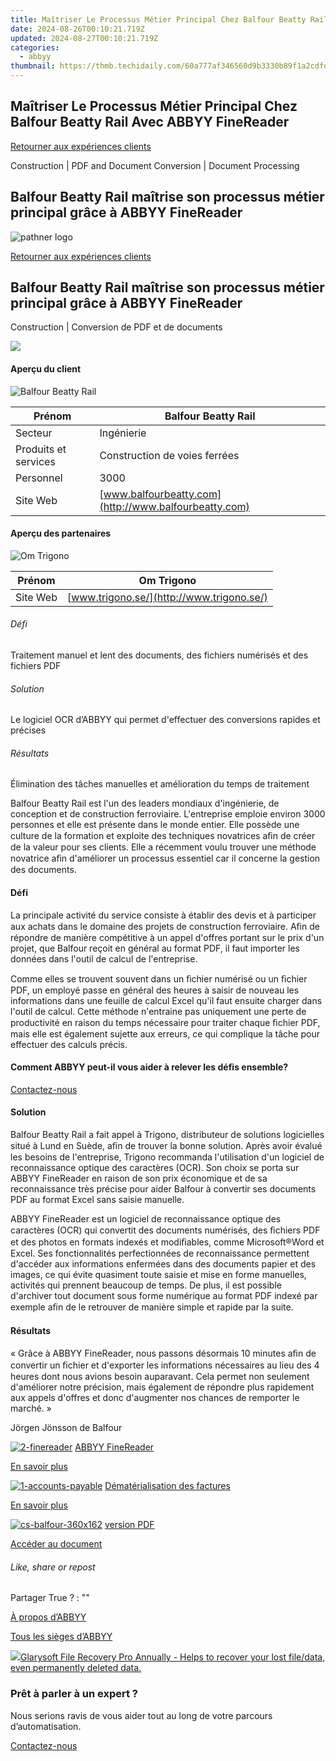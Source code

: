 ```yaml
---
title: Maîtriser Le Processus Métier Principal Chez Balfour Beatty Rail Avec ABBYY FineReader
date: 2024-08-26T00:10:21.719Z
updated: 2024-08-27T00:10:21.719Z
categories:
  - abbyy
thumbnail: https://thmb.techidaily.com/60a777af346560d9b3330b89f1a2cdfdf0449c805175841dc09638ed49d803c3.jpg
---
```


## Maîtriser Le Processus Métier Principal Chez Balfour Beatty Rail Avec ABBYY FineReader

[Retourner aux expériences clients](https://tools.techidaily.com/abbyy/products/)

Construction | PDF and Document Conversion | Document Processing

## Balfour Beatty Rail maîtrise son processus métier principal grâce à ABBYY FineReader

![pathner logo](https://content.abbyy.com/-/media/project/abbyy/abbyy/logos-white/fr/70617.png?h=40&iar=0&w=120)

[Retourner aux expériences clients](https://tools.techidaily.com/abbyy/products/)

## Balfour Beatty Rail maîtrise son processus métier principal grâce à ABBYY FineReader

Construction | Conversion de PDF et de documents 

![](https://static1.abbyy.com/abbyycommedia/14875/cs-balfour-556x303.jpg) 

#### Aperçu du client

![Balfour Beatty Rail](https://static4.abbyy.com/abbyycommedia/14831/balfourbeatty-logo.png) 

| Prénom               | Balfour Beatty Rail                                   |
| -------------------- | ----------------------------------------------------- |
| Secteur              | Ingénierie                                            |
| Produits et services | Construction de voies ferrées                         |
| Personnel            | 3000                                                  |
| Site Web             | [www.balfourbeatty.com](http://www.balfourbeatty.com) |

#### Aperçu des partenaires

![Om Trigono](https://static1.abbyy.com/abbyycommedia/14832/trigono-logo.png) 

| Prénom   | Om Trigono                                |
| -------- | ----------------------------------------- |
| Site Web | [www.trigono.se/](http://www.trigono.se/) |

###### Défi

Traitement manuel et lent des documents, des fichiers numérisés et des fichiers PDF

###### Solution

Le logiciel OCR d’ABBYY qui permet d'effectuer des conversions rapides et précises

###### Résultats

Élimination des tâches manuelles et amélioration du temps de traitement

Balfour Beatty Rail est l'un des leaders mondiaux d'ingénierie, de conception et de construction ferroviaire. L'entreprise emploie environ 3000 personnes et elle est présente dans le monde entier. Elle possède une culture de la formation et exploite des techniques novatrices aﬁn de créer de la valeur pour ses clients. Elle a récemment voulu trouver une méthode novatrice aﬁn d'améliorer un processus essentiel car il concerne la gestion des documents.

#### Défi

La principale activité du service consiste à établir des devis et à participer aux achats dans le domaine des projets de construction ferroviaire. Aﬁn de répondre de manière compétitive à un appel d'offres portant sur le prix d'un projet, que Balfour reçoit en général au format PDF, il faut importer les données dans l'outil de calcul de l'entreprise.

Comme elles se trouvent souvent dans un ﬁchier numérisé ou un ﬁchier PDF, un employé passe en général des heures à saisir de nouveau les informations dans une feuille de calcul Excel qu'il faut ensuite charger dans l'outil de calcul. Cette méthode n'entraine pas uniquement une perte de productivité en raison du temps nécessaire pour traiter chaque ﬁchier PDF, mais elle est également sujette aux erreurs, ce qui complique la tâche pour effectuer des calculs précis.

#### Comment ABBYY peut-il vous aider à relever les défis ensemble?

[Contactez-nous](https://tools.techidaily.com/abbyy/products/) 

#### Solution

Balfour Beatty Rail a fait appel à Trigono, distributeur de solutions logicielles situé à Lund en Suède, aﬁn de trouver la bonne solution. Après avoir évalué les besoins de l'entreprise, Trigono recommanda l'utilisation d'un logiciel de reconnaissance optique des caractères (OCR). Son choix se porta sur ABBYY FineReader en raison de son prix économique et de sa reconnaissance très précise pour aider Balfour à convertir ses documents PDF au format Excel sans saisie manuelle.

ABBYY FineReader est un logiciel de reconnaissance optique des caractères (OCR) qui convertit des documents numérisés, des ﬁchiers PDF et des photos en formats indexés et modiﬁables, comme Microsoft®Word et Excel. Ses fonctionnalités perfectionnées de reconnaissance permettent d'accéder aux informations enfermées dans des documents papier et des images, ce qui évite quasiment toute saisie et mise en forme manuelles, activités qui prennent beaucoup de temps. De plus, il est possible d'archiver tout document sous forme numérique au format PDF indexé par exemple aﬁn de le retrouver de manière simple et rapide par la suite.

#### Résultats

 « Grâce à ABBYY FineReader, nous passons désormais 10 minutes aﬁn de convertir un ﬁchier et d'exporter les informations nécessaires au lieu des 4 heures dont nous avions besoin auparavant. Cela permet non seulement d'améliorer notre précision, mais également de répondre plus rapidement aux appels d'offres et donc d'augmenter nos chances de remporter le marché. »

 Jörgen Jönsson de Balfour

[![2-finereader](https://static1.abbyy.com/abbyycommedia/14345/2-finereader.jpg)](https://tools.techidaily.com/abbyy/products/) [ABBYY FineReader](https://tools.techidaily.com/abbyy/products/) 

[En savoir plus](https://tools.techidaily.com/abbyy/products/) 

[![1-accounts-payable](https://static4.abbyy.com/abbyycommedia/14351/1-accounts-payable.jpg)](https://tools.techidaily.com/abbyy/products/) [Dématérialisation des factures](https://tools.techidaily.com/abbyy/products/) 

[En savoir plus](https://tools.techidaily.com/abbyy/products/) 

[![cs-balfour-360x162](https://static4.abbyy.com/abbyycommedia/14874/cs-balfour-360x162.jpg)](https://static4.abbyy.com/abbyycommedia/10535/cs%5Fbalfourbeattyrail%5Ffr%5Ff.pdf "version PDF") [version PDF](https://static4.abbyy.com/abbyycommedia/10535/cs%5Fbalfourbeattyrail%5Ffr%5Ff.pdf "version PDF") 

[Accéder au document](https://static4.abbyy.com/abbyycommedia/10535/cs%5Fbalfourbeattyrail%5Ffr%5Ff.pdf "version PDF") 

###### Like, share or repost

Partager  True ?  : "" 

[À propos d’ABBYY](https://tools.techidaily.com/abbyy/products/) 

[Tous les sièges d’ABBYY](https://tools.techidaily.com/abbyy/products/) 

<!-- affiliate ads begin -->
<a href="https://order.glarysoft.com/order/checkout.php?PRODS=35504869&QTY=1&AFFILIATE=108875&CART=1"><img src="https://secure.avangate.com/images/merchant/6734fa703f6633ab896eecbdfad8953a/products/1_FR-200-1.png" border="0">Glarysoft File Recovery Pro Annually -  Helps to recover your lost file/data, even permanently deleted data. 
</a>
<!-- affiliate ads end -->
### Prêt à parler à un expert ?

Nous serions ravis de vous aider tout au long de votre parcours d’automatisation.

[Contactez-nous](https://tools.techidaily.com/abbyy/products/)

<ins class="adsbygoogle"
     style="display:block"
     data-ad-format="autorelaxed"
     data-ad-client="ca-pub-7571918770474297"
     data-ad-slot="1223367746"></ins>



<ins class="adsbygoogle"
     style="display:block"
     data-ad-client="ca-pub-7571918770474297"
     data-ad-slot="8358498916"
     data-ad-format="auto"
     data-full-width-responsive="true"></ins>


